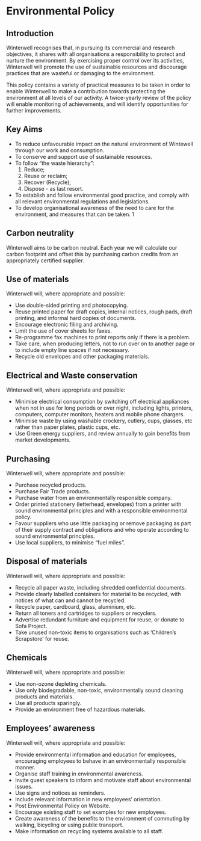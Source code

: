 # Environmental Policy

## Introduction

Winterwell recognises that, in pursuing its commercial and research objectives, it shares with all
organisations a responsibility to protect and nurture the environment. By exercising proper
control over its activities, Winterwell will promote the use of sustainable resources and discourage
practices that are wasteful or damaging to the environment.

This policy contains a variety of practical measures to be taken in order to enable Winterwell to
make a contribution towards protecting the environment at all levels of our activity.
A twice-yearly review of the policy will enable monitoring of achievements, and will identify
opportunities for further improvements.

## Key Aims

 - To reduce unfavourable impact on the natural environment of Wintewell through our work and consumption.
 - To conserve and support use of sustainable resources.
 - To follow “the waste hierarchy”:
   1. Reduce;
   2. Reuse or reclaim;
   3. Recover (Recycle);
   4. Dispose - as last resort.
 - To establish and follow environmental good practice, and comply with all relevant environmental regulations and legislations.
 - To develop organisational awareness of the need to care for the environment, and measures that can be taken.                                                                  1

## Carbon neutrality

Winterwell aims to be carbon neutral. Each year we will calculate our carbon footprint and offset this by purchasing carbon credits from an appropriately certified supplier.

## Use of materials

Winterwell will, where appropriate and possible:

 - Use double-sided printing and photocopying.
 - Reuse printed paper for draft copies, internal notices, rough pads, draft printing, and
   informal hard copies of documents.
 - Encourage electronic filing and archiving.
 - Limit the use of cover sheets for faxes.
 - Re-programme fax machines to print reports only if there is a problem.
 - Take care, when producing letters, not to run over on to another page or to include empty
   line spaces if not necessary.
 - Recycle old envelopes and other packaging materials.

## Electrical and Waste conservation

Winterwell will, where appropriate and possible:

 - Minimise electrical consumption by switching off electrical appliances when not in use for
   long periods or over night, including lights, printers, computers, computer monitors,
   heaters and mobile phone chargers.
 - Minimise waste by using washable crockery, cutlery, cups, glasses, etc rather than paper
   plates, plastic cups, etc.
 - Use Green energy suppliers, and review annually to gain benefits from market
   developments.

## Purchasing

Winterwell will, where appropriate and possible:

 - Purchase recycled products.
 - Purchase Fair Trade products.
 - Purchase water from an environmentally responsible company.
 - Order printed stationery (letterhead, envelopes) from a printer with sound environmental
   principles and with a responsible environmental policy.
 - Favour suppliers who use little packaging or remove packaging as part of their supply
   contract and obligations and who operate according to sound environmental principles.
 - Use local suppliers, to minimise “fuel miles”.

## Disposal of materials

Winterwell will, where appropriate and possible:

 - Recycle all paper waste, including shredded confidential documents.
 - Provide clearly labelled containers for material to be recycled, with notices of what can and
       cannot be recycled.
 - Recycle paper, cardboard, glass, aluminium, etc.
 - Return all toners and cartridges to suppliers or recyclers.
 - Advertise redundant furniture and equipment for reuse, or donate to Sofa Project.
 - Take unused non-toxic items to organisations such as ‘Children’s Scrapstore’ for reuse.

## Chemicals

Winterwell will, where appropriate and possible:

 - Use non-ozone depleting chemicals.
 - Use only biodegradable, non-toxic, environmentally sound cleaning products and materials.
 - Use all products sparingly.
 - Provide an environment free of hazardous materials.

## Employees’ awareness

Winterwell will, where appropriate and possible:

 - Provide environmental information and education for employees, encouraging employees
      to behave in an environmentally responsible manner.
 - Organise staff training in environmental awareness.
 - Invite guest speakers to inform and motivate staff about environmental issues.
 - Use signs and notices as reminders.
 - Include relevant information in new employees’ orientation.
 - Post Environmental Policy on Website.
 - Encourage existing staff to set examples for new employees.
 - Create awareness of the benefits to the environment of commuting by walking, bicycling or
   using public transport.
 - Make information on recycling systems available to all staff.

